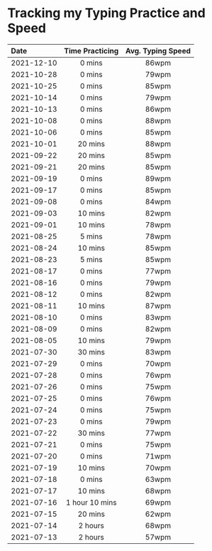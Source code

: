 # Tracking my Typing Practice and Speed

| Date       | Time Practicing | Avg. Typing Speed |
| :--------- | :-------------: | :---------------: |
| 2021-12-10 |     0 mins      |       86wpm       |
| 2021-10-28 |     0 mins      |       79wpm       |
| 2021-10-25 |     0 mins      |       85wpm       |
| 2021-10-14 |     0 mins      |       79wpm       |
| 2021-10-13 |     0 mins      |       86wpm       |
| 2021-10-08 |     0 mins      |       88wpm       |
| 2021-10-06 |     0 mins      |       85wpm       |
| 2021-10-01 |     20 mins     |       88wpm       |
| 2021-09-22 |     20 mins     |       85wpm       |
| 2021-09-21 |     20 mins     |       85wpm       |
| 2021-09-19 |     0 mins      |       89wpm       |
| 2021-09-17 |     0 mins      |       85wpm       |
| 2021-09-08 |     0 mins      |       84wpm       |
| 2021-09-03 |     10 mins     |       82wpm       |
| 2021-09-01 |     10 mins     |       78wpm       |
| 2021-08-25 |     5 mins      |       78wpm       |
| 2021-08-24 |     10 mins     |       85wpm       |
| 2021-08-23 |     5 mins      |       85wpm       |
| 2021-08-17 |     0 mins      |       77wpm       |
| 2021-08-16 |     0 mins      |       79wpm       |
| 2021-08-12 |     0 mins      |       82wpm       |
| 2021-08-11 |     10 mins     |       87wpm       |
| 2021-08-10 |     0 mins      |       83wpm       |
| 2021-08-09 |     0 mins      |       82wpm       |
| 2021-08-05 |     10 mins     |       79wpm       |
| 2021-07-30 |     30 mins     |       83wpm       |
| 2021-07-29 |     0 mins      |       70wpm       |
| 2021-07-28 |     0 mins      |       76wpm       |
| 2021-07-26 |     0 mins      |       75wpm       |
| 2021-07-25 |     0 mins      |       76wpm       |
| 2021-07-24 |     0 mins      |       75wpm       |
| 2021-07-23 |     0 mins      |       79wpm       |
| 2021-07-22 |     30 mins     |       77wpm       |
| 2021-07-21 |     0 mins      |       75wpm       |
| 2021-07-20 |     0 mins      |       71wpm       |
| 2021-07-19 |     10 mins     |       70wpm       |
| 2021-07-18 |     0 mins      |       63wpm       |
| 2021-07-17 |     10 mins     |       68wpm       |
| 2021-07-16 | 1 hour 10 mins  |       69wpm       |
| 2021-07-15 |     20 mins     |       62wpm       |
| 2021-07-14 |     2 hours     |       68wpm       |
| 2021-07-13 |     2 hours     |       57wpm       |
